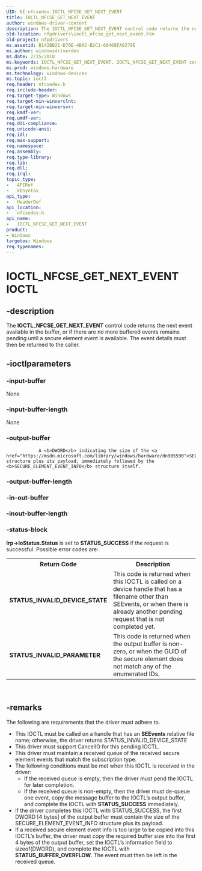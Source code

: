 ```yaml
---
UID: NI:nfcsedev.IOCTL_NFCSE_GET_NEXT_EVENT
title: IOCTL_NFCSE_GET_NEXT_EVENT
author: windows-driver-content
description: The IOCTL_NFCSE_GET_NEXT_EVENT control code returns the next event available in the buffer, or if there are no more buffered events remains pending until a secure element event is available. The event details must then be returned to the caller.
old-location: nfpdrivers\ioctl_nfcse_get_next_event.htm
old-project: nfpdrivers
ms.assetid: B142BB21-D70E-4BA2-B2C1-60468FA8378E
ms.author: windowsdriverdev
ms.date: 2/15/2018
ms.keywords: IOCTL_NFCSE_GET_NEXT_EVENT, IOCTL_NFCSE_GET_NEXT_EVENT control, IOCTL_NFCSE_GET_NEXT_EVENT control code [Near-Field Proximity Drivers], _IOCTL_NFCSE_GET_NEXT_EVENT, nfcsedev/IOCTL_NFCSE_GET_NEXT_EVENT, nfpdrivers.ioctl_nfcse_get_next_event
ms.prod: windows-hardware
ms.technology: windows-devices
ms.topic: ioctl
req.header: nfcsedev.h
req.include-header: 
req.target-type: Windows
req.target-min-winverclnt: 
req.target-min-winversvr: 
req.kmdf-ver: 
req.umdf-ver: 
req.ddi-compliance: 
req.unicode-ansi: 
req.idl: 
req.max-support: 
req.namespace: 
req.assembly: 
req.type-library: 
req.lib: 
req.dll: 
req.irql: 
topic_type:
-	APIRef
-	kbSyntax
api_type:
-	HeaderDef
api_location:
-	nfcsedev.h
api_name:
-	IOCTL_NFCSE_GET_NEXT_EVENT
product:
- Windows
targetos: Windows
req.typenames: 
---
```


# IOCTL_NFCSE_GET_NEXT_EVENT IOCTL


## -description


The <b>IOCTL_NFCSE_GET_NEXT_EVENT</b> 
   control code returns the next event available in the buffer, or if there are no more buffered events remains pending until a secure element event is available. The event details must then be returned to the caller.  


## -ioctlparameters




### -input-buffer

None


### -input-buffer-length

None


### -output-buffer


                A <b>DWORD</b> indicating the size of the <a href="https://msdn.microsoft.com/library/windows/hardware/dn905590">SECURE_ELEMENT_EVENT_INFO</a> structure plus its payload, immediately followed by the <b>SECURE_ELEMENT_EVENT_INFO</b> structure itself. 


### -output-buffer-length








### -in-out-buffer








### -inout-buffer-length








### -status-block

<b>Irp-&gt;IoStatus.Status</b> is set to <b>STATUS_SUCCESS</b> if the request is successful. Possible error codes are:

<table>
<tr>
<th>Return Code</th>
<th>Description</th>
</tr>
<tr>
<td><b>STATUS_INVALID_DEVICE_STATE</b></td>
<td>This code is returned when this IOCTL is called on a device handle that has a filename other than SEEvents, or when there is already another pending request that is not completed yet.</td>
</tr>
<tr>
<td><b>STATUS_INVALID_PARAMETER</b></td>
<td>This code is returned when the output buffer is non-zero, or when the GUID of the secure element does not match any of the enumerated IDs.</td>
</tr>
</table>
 


## -remarks



The following are requirements that the driver must adhere to.<ul>
<li>
This IOCTL must be called on a handle that has an <b>SEEvents</b> relative file name; otherwise, the driver returns STATUS_INVALID_DEVICE_STATE

</li>
<li>
This driver must support CancelIO for this pending IOCTL.

</li>
<li>
This driver must maintain a received queue of the received secure element events that match the subscription type.

</li>
<li>
The following conditions must be met when this IOCTL is received in the driver:

<ul>
<li>
If the received queue is empty, then the driver must pend the IOCTL for later completion.

</li>
<li>
If the received queue is non-empty, then the driver must de-queue one event, copy the message buffer to the IOCTL’s output buffer, and complete the IOCTL with <b>STATUS_SUCCESS</b> immediately.

</li>
</ul>
</li>
<li>
If the driver completes this IOCTL with STATUS_SUCCESS, the first DWORD [4 bytes] of the output buffer must contain the size of the SECURE_ELEMENT_EVENT_INFO structure plus its payload.

</li>
<li>
If a received secure element event info is too large to be copied into this IOCTL’s buffer, the driver must copy the required buffer size into the first 4 bytes of the output buffer, set the IOCTL’s information field to sizeof(DWORD), and complete the IOCTL with <b>STATUS_BUFFER_OVERFLOW</b>. The event must then be left in the received queue.

</li>
</ul>




